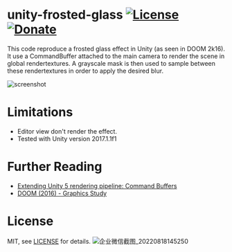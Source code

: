 unity-frosted-glass [![License](https://img.shields.io/badge/License-MIT-lightgrey.svg?style=flat)](http://mit-license.org) [![Donate](https://img.shields.io/badge/Donate-PayPal-green.svg)](https://www.paypal.me/andyduboc/5usd)
===============

This code reproduce a frosted glass effect in Unity (as seen in DOOM 2k16). It use a CommandBuffer attached to the main camera to render the scene in global rendertextures. A grayscale mask is then used to sample between these rendertextures in order to apply the desired blur.

 ![screenshot](Screenshots/screen0.gif)

Limitations
===============

* Editor view don't render the effect.
* Tested with Unity version 2017.1.1f1

Further Reading
===============

 - [Extending Unity 5 rendering pipeline: Command Buffers](https://blogs.unity3d.com/2015/02/06/extending-unity-5-rendering-pipeline-command-buffers/)
 - [DOOM (2016) - Graphics Study](http://www.adriancourreges.com/blog/2016/09/09/doom-2016-graphics-study/)

License
===============

MIT, see [LICENSE](LICENSE) for details.
![企业微信截图_20220818145250](https://user-images.githubusercontent.com/11438971/185320674-8799f2d4-4bb6-4101-a016-a73d491c3e21.png)
